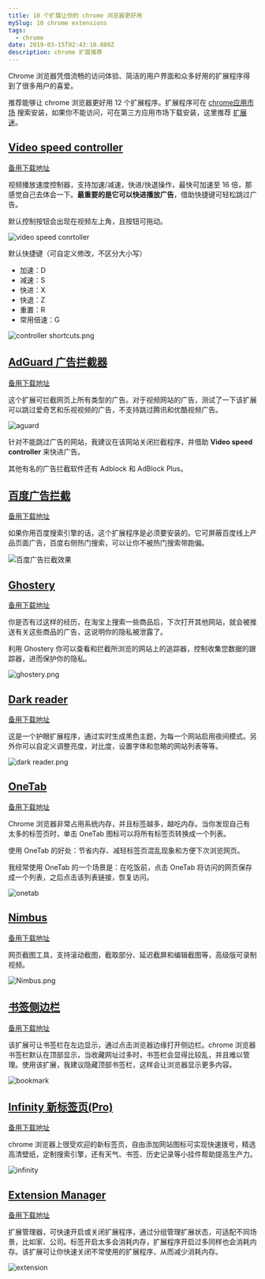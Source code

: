 ```yaml
---
title: 10 个扩展让你的 chrome 浏览器更好用
mySlug: 10 chrome extensions
tags:
  - chrome
date: 2019-03-15T02:43:10.080Z
description: chrome 扩展推荐
---
```

Chrome 浏览器凭借流畅的访问体验、简洁的用户界面和众多好用的扩展程序得到了很多用户的喜爱。

推荐能够让 chrome 浏览器更好用 12 个扩展程序。扩展程序可在 [chrome应用市场](https://chrome.google.com/webstore/category/extensions?h1=zh) 搜索安装，如果你不能访问，可在第三方应用市场下载安装，这里推荐 [扩展迷](https://extfans.com/)。

## [Video speed controller](https://chrome.google.com/webstore/detail/video-speed-controller/nffaoalbilbmmfgbnbgppjihopabppdk?utm_source=chrome-ntp-icon)

[备用下载地址](https://extfans.com/extension/nffaoalbilbmmfgbnbgppjihopabppdk)

视频播放速度控制器，支持加速/减速，快进/快退操作，最快可加速至 16 倍，那感觉自己去体会一下。**最重要的是它可以快进播放广告**，借助快捷键可轻松跳过广告。

默认控制按钮会出现在视频左上角，且按钮可拖动。

![video speed conrtoller](https://i.loli.net/2020/03/12/bxKvVlR9mJQcGI4.png)

默认快捷键（可自定义修改，不区分大小写）

- 加速：D
- 减速：S
- 快进：X
- 快退：Z
- 重置：R
- 常用倍速：G

![controller shortcuts.png](https://i.loli.net/2020/03/12/uqMVOcK7kP9X3WT.png)

## [AdGuard 广告拦截器](https://chrome.google.com/webstore/detail/adguard-adblocker/bgnkhhnnamicmpeenaelnjfhikgbkllg)

[备用下载地址](https://extfans.com/extension/bgnkhhnnamicmpeenaelnjfhikgbkllg)

这个扩展可拦截网页上所有类型的广告。对于视频网站的广告，测试了一下该扩展可以跳过爱奇艺和乐视视频的广告，不支持跳过腾讯和优酷视频广告。

![aguard](https://i.loli.net/2020/03/12/lBwo743fsuRVxDZ.png)

针对不能跳过广告的网站，我建议在该网站关闭拦截程序，并借助 **Video speed controller** 来快进广告。

其他有名的广告拦截软件还有 Adblock 和 AdBlock Plus。

## [百度广告拦截](https://chrome.google.com/webstore/detail/%E7%99%BE%E5%BA%A6%E5%B9%BF%E5%91%8A%E5%B1%8F%E8%94%BD/bdkobfnbgkbemcfgopfollaikdlknlkm?utm_source=chrome-ntp-icon)

[备用下载地址](https://extfans.com/extension/bdkobfnbgkbemcfgopfollaikdlknlkm)


如果你用百度搜索引擎的话，这个扩展程序是必须要安装的。它可屏蔽百度线上产品页面广告，百度右侧热门搜索，可以让你不被热门搜索带跑偏。

![百度广告拦截效果](https://i.loli.net/2020/03/12/EvgqxycXKQhUwst.png)

## [Ghostery](https://chrome.google.com/webstore/detail/ghostery-%E2%80%93-privacy-ad-blo/mlomiejdfkolichcflejclcbmpeaniij?utm_source=chrome-ntp-icon)

[备用下载地址](https://extfans.com/extension/mlomiejdfkolichcflejclcbmpeaniij)

你是否有过这样的经历，在淘宝上搜索一些商品后，下次打开其他网站，就会被推送有关这些商品的广告，这说明你的隐私被泄露了。

利用 Ghostery 你可以查看和拦截所浏览的网站上的追踪器，控制收集您数据的跟踪器，进而保护你的隐私。

![ghostery.png](https://i.loli.net/2020/03/12/AB6cGILeKgUwk89.png)

## [Dark reader](https://chrome.google.com/webstore/detail/dark-reader/eimadpbcbfnmbkopoojfekhnkhdbieeh?utm_source=chrome-ntp-icon)

[备用下载地址](https://extfans.com/extension/eimadpbcbfnmbkopoojfekhnkhdbieeh)

这是一个护眼扩展程序，通过实时生成黑色主题，为每一个网站启用夜间模式。另外你可以自定义调整亮度，对比度，设置字体和忽略的网站列表等等。

![dark reader.png](https://i.loli.net/2020/03/12/5INHURDyF1O6nop.png)

## [OneTab](https://chrome.google.com/webstore/detail/onetab/chphlpgkkbolifaimnlloiipkdnihall?utm_source=chrome-ntp-icon)

[备用下载地址](https://extfans.com/extension/chphlpgkkbolifaimnlloiipkdnihall)

Chrome 浏览器非常占用系统内存，并且标签越多，越吃内存。当你发现自己有太多的标签页时，单击 OneTab 图标可以将所有标签页转换成一个列表。

使用 OneTab 的好处：节省内存、减轻标签页混乱现象和方便下次浏览网页。

我经常使用 OneTab 的一个场景是：在吃饭前，点击 OneTab 将访问的网页保存成一个列表，之后点击该列表链接，恢复访问。

![onetab](https://i.loli.net/2020/03/12/gzxDYiR6LOc5uen.jpg)

## [Nimbus](https://chrome.google.com/webstore/detail/nimbus-screenshot-screen/bpconcjcammlapcogcnnelfmaeghhagj?utm_source=chrome-ntp-icon)

[备用下载地址](https://extfans.com/extension/bpconcjcammlapcogcnnelfmaeghhagj)

网页截图工具，支持滚动截图，截取部分、延迟截屏和编辑截图等，高级版可录制视频。

![Nimbus.png](https://i.loli.net/2020/03/12/VGKpXdUMEL3Ycnj.png)

## [书签侧边栏](https://chrome.google.com/webstore/detail/bookmark-sidebar/jdbnofccmhefkmjbkkdkfiicjkgofkdh?utm_source=chrome-ntp-icon)

[备用下载地址](https://extfans.com/extension/jdbnofccmhefkmjbkkdkfiicjkgofkdh)

该扩展可让书签栏在左边显示，通过点击浏览器边缘打开侧边栏。chrome 浏览器书签栏默认在顶部显示，当收藏网址过多时，书签栏会显得比较乱，并且难以管理。使用该扩展，我建议隐藏顶部书签栏，这样会让浏览器显示更多内容。

![bookmark](https://i.loli.net/2020/03/12/2aq76Vfn3IzQi41.gif)

## [Infinity 新标签页(Pro)](https://chrome.google.com/webstore/detail/infinity-new-tab-pro/nnnkddnnlpamobajfibfdgfnbcnkgngh?utm_source=chrome-ntp-icon)

[备用下载地址](https://extfans.com/extension/nnnkddnnlpamobajfibfdgfnbcnkgngh)

chrome 浏览器上很受欢迎的新标签页，自由添加网站图标可实现快速拨号，精选高清壁纸，定制搜索引擎，还有天气、书签、历史记录等小挂件帮助提高生产力。

![infinity](https://i.loli.net/2020/03/12/FAkbToKz4tY6Nc2.png)

## [Extension Manager](https://chrome.google.com/webstore/detail/extension-manager/gjldcdngmdknpinoemndlidpcabkggco)

[备用下载地址](https://extfans.com/extension/gjldcdngmdknpinoemndlidpcabkggco)

扩展管理器，可快速开启或关闭扩展程序，通过分组管理扩展状态，可适配不同场景，比如家、公司。标签开启太多会消耗内存，扩展程序开启过多同样也会消耗内存。该扩展可让你快速关闭不常使用的扩展程序，从而减少消耗内存。

![extension](https://i.loli.net/2020/03/12/G8OAfs5dPV21u7k.png)